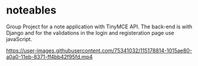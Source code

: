 # noteables
Group Project for a note application with TinyMCE API.
The back-end is with Django and for the validations in the login and registeration 
page use javaScript.



https://user-images.githubusercontent.com/75341032/115178814-1015ae80-a0a0-11eb-8371-ff4bb42f95fd.mp4

